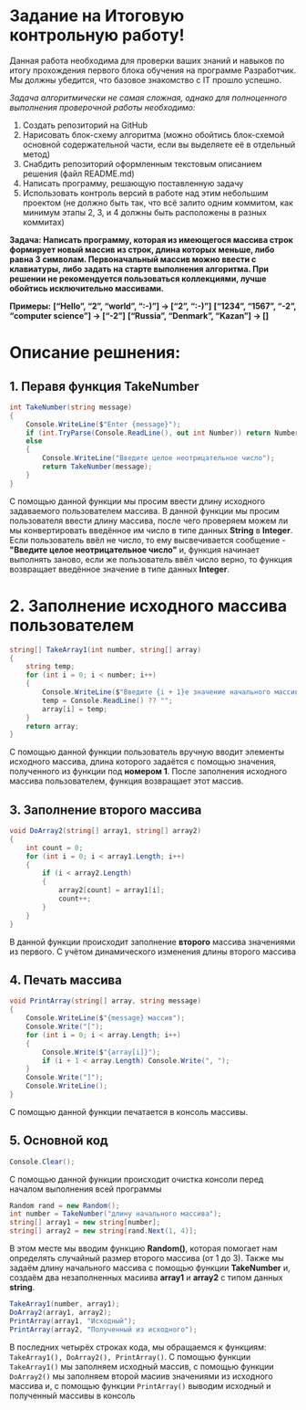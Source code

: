 # Задание на Итоговую контрольную работу!
Данная работа необходима для проверки ваших знаний и навыков по итогу прохождения первого блока обучения на программе Разработчик. 
Мы должны убедится, что базовое знакомство с IT прошло успешно.

*Задача алгоритмически не самая сложная, однако для полноценного выполнения проверочной работы необходимо:*
1. Создать репозиторий на GitHub
2. Нарисовать блок-схему алгоритма (можно обойтись блок-схемой основной содержательной части, если вы выделяете её в отдельный метод)
3. Снабдить репозиторий оформленным текстовым описанием решения (файл README.md)
4. Написать программу, решающую поставленную задачу
5. Использовать контроль версий в работе над этим небольшим проектом (не должно быть так, что всё залито одним коммитом, как минимум этапы 2, 3, и 4 должны быть расположены в разных коммитах)

**Задача: Написать программу, которая из имеющегося массива строк формирует новый массив из строк, длина которых меньше, либо равна 3 символам. Первоначальный массив можно ввести с клавиатуры, либо задать на старте выполнения алгоритма. При решении не рекомендуется пользоваться коллекциями, лучше обойтись исключительно массивами.**

**Примеры:**
**[“Hello”, “2”, “world”, “:-)”] → [“2”, “:-)”]**
**[“1234”, “1567”, “-2”, “computer science”] → [“-2”]**
**[“Russia”, “Denmark”, “Kazan”] → []**
# Описание решнения:
## 1. Перавя функция **TakeNumber**
```C#
int TakeNumber(string message)
{
    Console.WriteLine($"Enter {message}");
    if (int.TryParse(Console.ReadLine(), out int Number)) return Number;
    else
    {
        Console.WriteLine("Введите целое неотрицательное число");
        return TakeNumber(message);
    }
}
```
С помощью данной функции мы просим ввести длину исходного задаваемого пользователем массива. В данной функции мы просим пользователя ввести длину массива, после чего проверяем можем ли мы конвертировать введённое им число в типе данных **String** в **Integer**. Если пользователь ввёл не число, то ему высвечивается сообщение - **"Введите целое неотрицательное число"** и, функция начинает выполнять заново, если же пользователь ввёл число верно, то функция возвращает введённое значение в типе данных **Integer**.
# 2. Заполнение исходного массива пользователем
```C#
string[] TakeArray1(int number, string[] array)
{
    string temp;
    for (int i = 0; i < number; i++)
    {
        Console.WriteLine($"Введите {i + 1}е значение начального массива");
        temp = Console.ReadLine() ?? "";
        array[i] = temp;
    }
    return array;
}
```
С помощью данной функции пользователь вручную вводит элементы исходного массива, длина которого задаётся с помощью значения, полученного из функции под **номером 1**. После заполнения исходного массива пользователем, функция возвращает этот массив.
## 3. Заполнение второго массива
```C#
void DoArray2(string[] array1, string[] array2)
{
    int count = 0;
    for (int i = 0; i < array1.Length; i++)
    {
        if (i < array2.Length)
        {
            array2[count] = array1[i];
            count++;
        }
    }
}
```
В данной функции происходит заполнение **второго** массива значениями из первого. С учётом динамического изменения длины второго массива
## 4. Печать массива
```C#
void PrintArray(string[] array, string message)
{
    Console.WriteLine($"{message} массив");
    Console.Write("[");
    for (int i = 0; i < array.Length; i++)
    {
        Console.Write($"{array[i]}");
        if (i + 1 < array.Length) Console.Write(", ");
    }
    Console.Write("]");
    Console.WriteLine();
}
```
С помощью данной функции печатается в консоль массивы.
## 5. Основной код
```C#
Console.Clear();
```
С помощью данной функции происходит очистка консоли перед началом выполнения всей программы
```C#
Random rand = new Random();
int number = TakeNumber("длину начального массива");
string[] array1 = new string[number];
string[] array2 = new string[rand.Next(1, 4)];
```
В этом месте мы вводим функцию **Random()**, которая помогает нам определять случайный размер второго массива (от 1 до 3). Также мы задаём длину начального массива с помощью функции **TakeNumber** и, создаём два незаполненных масиива **array1** и **array2** с типом данных **string**.
```C#
TakeArray1(number, array1);
DoArray2(array1, array2);
PrintArray(array1, "Исходный");
PrintArray(array2, "Полученный из исходного");
```
В последних четырёх строках кода, мы обращаемся к функциям: `TakeArray1(), DoArray2(), PrintArray()`. С помощью функции `TakeArray1()` мы заполняем исходный массив, с помощью функции `DoArray2()` мы заполняем второй масиив значениями из исходного массива и, с помощью функции `PrintArray()` выводим исходный и полученный массивы в консоль